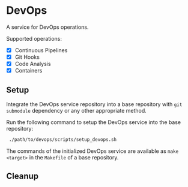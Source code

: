 # DevOps

A service for DevOps operations.

Supported operations:

- [x] Continuous Pipelines
- [x] Git Hooks
- [x] Code Analysis
- [x] Containers

## Setup

Integrate the DevOps service repository into a base repository with `git submodule` dependency or any other appropriate method.

Run the following command to setup the DevOps service into the base repository:

```bash
 ./path/to/devops/scripts/setup_devops.sh
```

The commands of the initialized DevOps service are available as `make <target>` in the `Makefile` of a base repository.

## Cleanup

<!-- TODO(AK) Create a cleanup script for the devops service -->
